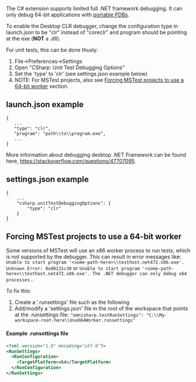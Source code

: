 The C# extension supports limited full .NET framework debugging. It can only debug 64-bit applications with [portable PDBs](./Portable-PDBs.md).

To enable the Desktop CLR debugger, change the configuration type in launch.json to be "clr" instead of "coreclr" and program should be pointing at the exe (**NOT** a .dll).

For unit tests, this can be done thusly:
1. File->Preferences->Settings
2. Open "CSharp: Unit Test Debugging Options"
3. Set the 'type' to 'clr' (see settings.json example below)
4. NOTE: For MSTest projects, also see [Forcing MSTest projects to use a 64-bit worker](./Desktop-.NET-Framework.md#forcing-mstest-projects-to-use-a-64-bit-worker) section.

## launch.json example

```
{
   ...
   "type": "clr",
   "program": "path\\to\\program.exe",
   ...
}
```

More information about debugging desktop .NET Framework can be found here, https://stackoverflow.com/questions/47707095.


## settings.json example

```
{
    ...
    "csharp.unitTestDebuggingOptions": {
        "type": "clr"
    }
}
```

## Forcing MSTest projects to use a 64-bit worker

Some versions of MSTest will use an x86 worker process to run tests, which is not supported by the debugger. This can result in error messages like: `Unable to start program '<some-path-here>\\testhost.net472.x86.exe'. Unknown Error: 0x80131c30` or `Unable to start program '<some-path-here>\\testhost.net472.x86.exe'. The .NET debugger can only debug x64 processes.`.

To fix this:
1. Create a '.runsettings' file such as the following
2. Add/modify a 'settings.json' file in the root of the workspace that points at the .runsettings file: `"omnisharp.testRunSettings": "C:\\My-workspace-root-here\\UseX64Worker.runsettings"`

#### Example .runsettings file
```xml
<?xml version="1.0" encoding="utf-8"?>
<RunSettings>
  <RunConfiguration>
    <TargetPlatform>x64</TargetPlatform>
  </RunConfiguration>
</RunSettings>
```
